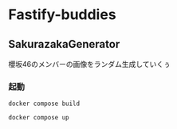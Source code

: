 # Fastify-buddies

## SakurazakaGenerator

櫻坂46のメンバーの画像をランダム生成していくぅ

### 起動

```shell
docker compose build
```

```shell
docker compose up
```
